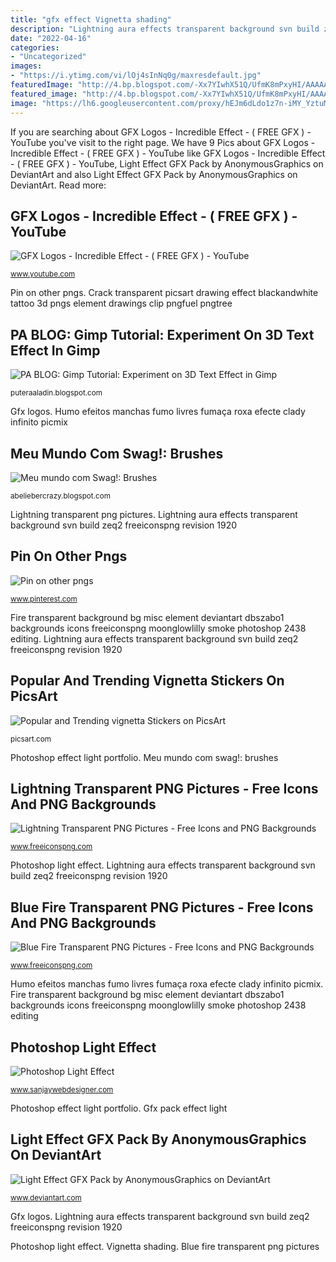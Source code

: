 ```yaml
---
title: "gfx effect Vignetta shading"
description: "Lightning aura effects transparent background svn build zeq2 freeiconspng revision 1920"
date: "2022-04-16"
categories:
- "Uncategorized"
images:
- "https://i.ytimg.com/vi/lOj4sInNq0g/maxresdefault.jpg"
featuredImage: "http://4.bp.blogspot.com/-Xx7YIwhX51Q/UfmK8mPxyHI/AAAAAAAAAzg/m7JDHDM15eo/s1600/rrr9-1.png"
featured_image: "http://4.bp.blogspot.com/-Xx7YIwhX51Q/UfmK8mPxyHI/AAAAAAAAAzg/m7JDHDM15eo/s1600/rrr9-1.png"
image: "https://lh6.googleusercontent.com/proxy/hEJm6dLdo1z7n-iMY_YztuMSEnbEGGPcOTr7ZEEeMjG9nwW9b0_2_QGNWsPbDsc0jYHmYz8F6A9deafQIVfurqMWAbP3ZKqNAwh4Uo4SDO0C=w1200-h630-p-k-no-nu"
---
```


If you are searching about GFX Logos - Incredible Effect - ( FREE GFX ) - YouTube you've visit to the right page. We have 9 Pics about GFX Logos - Incredible Effect - ( FREE GFX ) - YouTube like GFX Logos - Incredible Effect - ( FREE GFX ) - YouTube, Light Effect GFX Pack by AnonymousGraphics on DeviantArt and also Light Effect GFX Pack by AnonymousGraphics on DeviantArt. Read more:

## GFX Logos - Incredible Effect - ( FREE GFX ) - YouTube

![GFX Logos - Incredible Effect - ( FREE GFX ) - YouTube](https://i.ytimg.com/vi/lOj4sInNq0g/maxresdefault.jpg "Vignetta shading")

<small>www.youtube.com</small>

Pin on other pngs. Crack transparent picsart drawing effect blackandwhite tattoo 3d pngs element drawings clip pngfuel pngtree

## PA BLOG: Gimp Tutorial: Experiment On 3D Text Effect In Gimp

![PA BLOG: Gimp Tutorial: Experiment on 3D Text Effect in Gimp](https://lh6.googleusercontent.com/proxy/hEJm6dLdo1z7n-iMY_YztuMSEnbEGGPcOTr7ZEEeMjG9nwW9b0_2_QGNWsPbDsc0jYHmYz8F6A9deafQIVfurqMWAbP3ZKqNAwh4Uo4SDO0C=w1200-h630-p-k-no-nu "Fire transparent background bg misc element deviantart dbszabo1 backgrounds icons freeiconspng moonglowlilly smoke photoshop 2438 editing")

<small>puteraaladin.blogspot.com</small>

Gfx logos. Humo efeitos manchas fumo livres fumaça roxa efecte clady infinito picmix

## Meu Mundo Com Swag!: Brushes

![Meu mundo com Swag!: Brushes](http://4.bp.blogspot.com/-Xx7YIwhX51Q/UfmK8mPxyHI/AAAAAAAAAzg/m7JDHDM15eo/s1600/rrr9-1.png "Blue fire transparent png pictures")

<small>abeliebercrazy.blogspot.com</small>

Lightning transparent png pictures. Lightning aura effects transparent background svn build zeq2 freeiconspng revision 1920

## Pin On Other Pngs

![Pin on other pngs](https://i.pinimg.com/736x/db/50/b1/db50b18a95ebb9ce6c9b8068cedd0093.jpg "Gfx logos")

<small>www.pinterest.com</small>

Fire transparent background bg misc element deviantart dbszabo1 backgrounds icons freeiconspng moonglowlilly smoke photoshop 2438 editing. Lightning aura effects transparent background svn build zeq2 freeiconspng revision 1920

## Popular And Trending Vignetta Stickers On PicsArt

![Popular and Trending vignetta Stickers on PicsArt](https://cdn141.picsart.com/280543743016211.png?r240x240 "Blue fire transparent png pictures")

<small>picsart.com</small>

Photoshop effect light portfolio. Meu mundo com swag!: brushes

## Lightning Transparent PNG Pictures - Free Icons And PNG Backgrounds

![Lightning Transparent PNG Pictures - Free Icons and PNG Backgrounds](http://www.freeiconspng.com/uploads/lightning-png-image-24.png "Blue fire transparent png pictures")

<small>www.freeiconspng.com</small>

Photoshop light effect. Lightning aura effects transparent background svn build zeq2 freeiconspng revision 1920

## Blue Fire Transparent PNG Pictures - Free Icons And PNG Backgrounds

![Blue Fire Transparent PNG Pictures - Free Icons and PNG Backgrounds](https://www.freeiconspng.com/uploads/blue-fire-png-photo-17.png "Lightning transparent png pictures")

<small>www.freeiconspng.com</small>

Humo efeitos manchas fumo livres fumaça roxa efecte clady infinito picmix. Fire transparent background bg misc element deviantart dbszabo1 backgrounds icons freeiconspng moonglowlilly smoke photoshop 2438 editing

## Photoshop Light Effect

![Photoshop Light Effect](http://www.sanjaywebdesigner.com/portfolio/wp-content/uploads/2014/08/photoshop-light-effect.jpg "Light effect gfx pack by anonymousgraphics on deviantart")

<small>www.sanjaywebdesigner.com</small>

Photoshop effect light portfolio. Gfx pack effect light

## Light Effect GFX Pack By AnonymousGraphics On DeviantArt

![Light Effect GFX Pack by AnonymousGraphics on DeviantArt](https://images-wixmp-ed30a86b8c4ca887773594c2.wixmp.com/i/07a0b829-5bf1-4919-bdde-1ab19c9269dc/d87oiuh-e0343ba2-5fb0-4361-9afc-031771aca690.png "Meu mundo com swag!: brushes")

<small>www.deviantart.com</small>

Gfx logos. Lightning aura effects transparent background svn build zeq2 freeiconspng revision 1920

Photoshop light effect. Vignetta shading. Blue fire transparent png pictures
